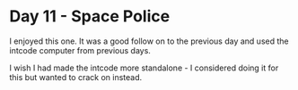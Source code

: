 # Day 11 - Space Police #
I enjoyed this one. It was a good follow on to the previous day and used the intcode computer from previous days.

I wish I had made the intcode more standalone - I considered doing it for this but wanted to crack on instead.
